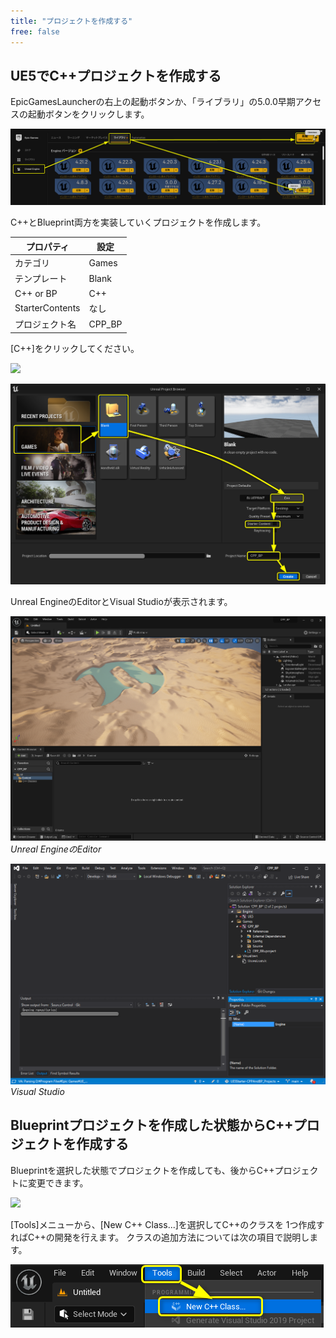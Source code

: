 ```yaml
---
title: "プロジェクトを作成する"
free: false
---
```


## UE5でC++プロジェクトを作成する

EpicGamesLauncherの右上の起動ボタンか、「ライブラリ」の5.0.0早期アクセスの起動ボタンをクリックします。

![](/images/books/ue5_starter_cpp_and_bp_001/chap_02_create_project/2022-02-23-07-42-44.png)

C++とBlueprint両方を実装していくプロジェクトを作成します。

| プロパティ      | 設定   |
| --------------- | ------ |
| カテゴリ        | Games  |
| テンプレート    | Blank  |
| C++ or BP       | C++    |
| StarterContents | なし   |
| プロジェクト名  | CPP_BP |

[C++]をクリックしてください。

![](https://storage.googleapis.com/zenn-user-upload/f8d2d99618f1-20220110.png)

![](/images/books/ue5_starter_cpp_and_bp_001/chap_02_create_project/2022-02-23-08-01-46.png)

Unreal EngineのEditorとVisual Studioが表示されます。

![](/images/books/ue5_starter_cpp_and_bp_001/chap_02_create_project/2022-02-23-08-03-25.png)
*Unreal EngineのEditor*

![](/images/books/ue5_starter_cpp_and_bp_001/chap_02_create_project/2022-02-07-05-12-58.png)
*Visual Studio*

## Blueprintプロジェクトを作成した状態からC++プロジェクトを作成する

Blueprintを選択した状態でプロジェクトを作成しても、後からC++プロジェクトに変更できます。

![](https://storage.googleapis.com/zenn-user-upload/24ca3464e502-20220110.png)

[Tools]メニューから、[New C++ Class...]を選択してC++のクラスを
1つ作成すればC++の開発を行えます。
クラスの追加方法については次の項目で説明します。

![](/images/books/ue5_starter_cpp_and_bp_001/chap_02_create_project/2022-02-23-07-58-14.png)